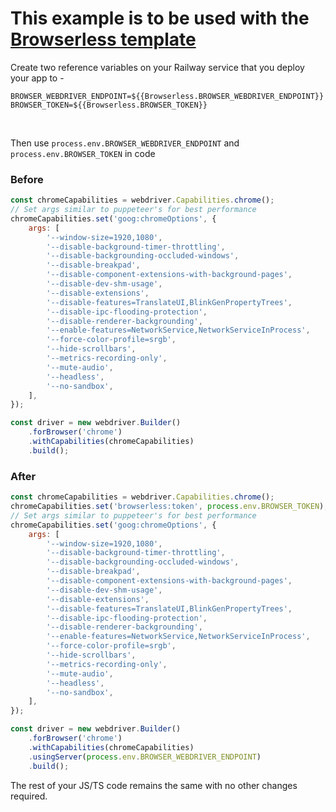 # This example is to be used with the [Browserless template](https://railway.app/template/browserless)

Create two reference variables on your Railway service that you deploy your app to -

```shell
BROWSER_WEBDRIVER_ENDPOINT=${{Browserless.BROWSER_WEBDRIVER_ENDPOINT}}
BROWSER_TOKEN=${{Browserless.BROWSER_TOKEN}}
```

</br>

Then use `process.env.BROWSER_WEBDRIVER_ENDPOINT` and `process.env.BROWSER_TOKEN` in code

### Before

```javascript
const chromeCapabilities = webdriver.Capabilities.chrome();
// Set args similar to puppeteer's for best performance
chromeCapabilities.set('goog:chromeOptions', {
    args: [
        '--window-size=1920,1080',
        '--disable-background-timer-throttling',
        '--disable-backgrounding-occluded-windows',
        '--disable-breakpad',
        '--disable-component-extensions-with-background-pages',
        '--disable-dev-shm-usage',
        '--disable-extensions',
        '--disable-features=TranslateUI,BlinkGenPropertyTrees',
        '--disable-ipc-flooding-protection',
        '--disable-renderer-backgrounding',
        '--enable-features=NetworkService,NetworkServiceInProcess',
        '--force-color-profile=srgb',
        '--hide-scrollbars',
        '--metrics-recording-only',
        '--mute-audio',
        '--headless',
        '--no-sandbox',
    ],
});

const driver = new webdriver.Builder()
    .forBrowser('chrome')
    .withCapabilities(chromeCapabilities)
    .build();
```

### After

```javascript
const chromeCapabilities = webdriver.Capabilities.chrome();
chromeCapabilities.set('browserless:token', process.env.BROWSER_TOKEN);
// Set args similar to puppeteer's for best performance
chromeCapabilities.set('goog:chromeOptions', {
    args: [
        '--window-size=1920,1080',
        '--disable-background-timer-throttling',
        '--disable-backgrounding-occluded-windows',
        '--disable-breakpad',
        '--disable-component-extensions-with-background-pages',
        '--disable-dev-shm-usage',
        '--disable-extensions',
        '--disable-features=TranslateUI,BlinkGenPropertyTrees',
        '--disable-ipc-flooding-protection',
        '--disable-renderer-backgrounding',
        '--enable-features=NetworkService,NetworkServiceInProcess',
        '--force-color-profile=srgb',
        '--hide-scrollbars',
        '--metrics-recording-only',
        '--mute-audio',
        '--headless',
        '--no-sandbox',
    ],
});

const driver = new webdriver.Builder()
    .forBrowser('chrome')
    .withCapabilities(chromeCapabilities)
    .usingServer(process.env.BROWSER_WEBDRIVER_ENDPOINT)
    .build();
```

The rest of your JS/TS code remains the same with no other changes required.